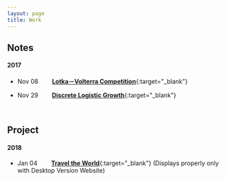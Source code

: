 ```yaml
---
layout: page
title: Work
---
```

<!-- Jan. Feb. Mar. Apr. May Jun. Jul. Aug. Sep. Oct. Nov. Dec.  -->

<style>
    tab0 { padding-left: 2em; }
    tab1 { padding-left: 4em; }
    tab2 { padding-left: 8em; }
    ul {list-style-image: none;}
</style>

## **Notes**

#### **2017**
- Nov 08 <tab0> [**Lotka－Volterra Competition**](./simulation/competition.html){:target="_blank"}

- Nov 29 <tab0> [**Discrete Logistic Growth**](./simulation/Discrete_Logistic.html){:target="_blank"}

<br>

## **Project**

#### **2018**
- Jan 04 <tab0> [**Travel the World**](https://rlads2017g1.github.io/presentation.html){:target="_blank"} (Displays properly only with Desktop Version Website)




<br>

